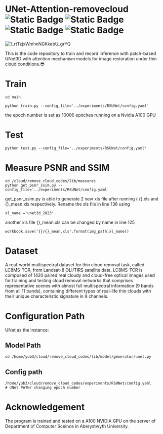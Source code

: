 # UNet-Attention-removecloud  ![Static Badge](https://img.shields.io/badge/GPU-Nvidia-%2376B900?logo=nvidia) ![Static Badge](https://img.shields.io/badge/Anaconda-Env-%2344A833?logo=anaconda) ![Static Badge](https://img.shields.io/badge/IDE-Pycharm-%23000000?logo=pycharm) ![Static Badge](https://img.shields.io/badge/Operating_System-Linux-%23FCC624?logo=linux)


![1_rtTzjxWmhnNGKkebU_grYQ](https://user-images.githubusercontent.com/46363139/126754697-b4740533-fe1d-46be-9901-f420bc8ed8df.jpeg)

This is the code repository to train and record inference with patch-based UNet3D with attention mechanism models for image restoration under thin cloud conditions.😎


# Train
```
cd main

python train.py --config_file='../experiments/RSUNet/config.yaml'
```

the epoch number is set as 10000 epoches running on a Nvidia A100 GPU

# Test
```
python test.py --config_file='../experiments/RSUNet/config.yaml'
```

# Measure PSNR and SSIM
```
cd /cloud/remove_cloud_codes/lib/measures
python get_psnr_ssim.py --config_file='../experiments/RSUNet/config.yaml'
```

get_psnr_ssim.py is able to generate 2 new xls file after running ( {}.xls and {}_mean.xls respectively. Rename the xls file in line 136 using
```
xl_name ='unet3d_2023'
```
another xls file {}_mean.xls can be changed by name in line 125 

```
workbook.save('{}/{}_mean.xls'.format(img_path,xl_name))
```

# Dataset

A real-world multispectral dataset for thin cloud removal task, called LC8MS-TCR, from Landsat-8 OLI/TIRS satellite data. LC8MS-TCR is composed of 1420 paired real cloudy and cloud-free optical images used for training and testing cloud removal networks that comprises representative scenes with almost full multispectral information (9 bands from all 11 bands), containing different types of real-life thin clouds with their unique characteristic signature in 9 channels.

# Configuration Path

UNet as the instance:

## Model Path
```
cd /home/yub3/cloud/remove_cloud_codes/lib/model/generator/unet.py
```

## Config path
```
/home/yub3/cloud/remove_cloud_codes/experiments/RSUNet/config.yaml
# UNet PATH/ changing epoch number 
```





# Acknowledgement
The program is trained and tested on a A100 NVIDIA GPU on the server of Department of Computer Sceince in Aberystwyth University.
